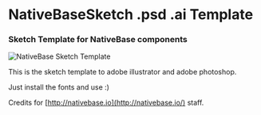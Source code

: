 # NativeBaseSketch .psd .ai Template 

### Sketch Template for NativeBase components

![NativeBase Sketch Template](https://github.com/GeekyAnts/NativeBase-Sketch-Template/raw/master/images/example-img.png "NativeBase Sketch Template")

This is the sketch template to adobe illustrator and adobe photoshop.

Just install the fonts and use :)

Credits for [http://nativebase.io](http://nativebase.io/) staff. 

